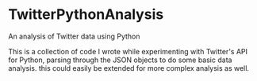 TwitterPythonAnalysis
=====================

An analysis of Twitter data using Python

This is a collection of code I wrote while experimenting with Twitter's API for Python, 
parsing through the JSON objects to do some basic data analysis. this could easily be extended 
for more complex analysis as well.
